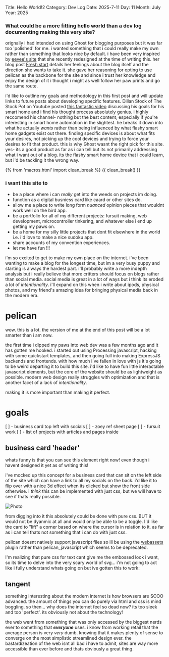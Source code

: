 Title: Hello World!2
Category: Dev Log
Date: 2025-7-11
Day: 11
Month: July
Year: 2025

### What could be a more fitting hello world than a dev log documenting making this very site?

orignally i had intended on using Ghost for blogging purposes but it was far too 'polished' for me. i wanted something that i could really make my own rather than something that looks nice by default. i have been very inspired by [eevee's site](https://eev.ee) that she recently redesigned at the time of writing this. her blog post [Fresh start](https://eev.ee/blog/2024/12/03/fresh-start/) details her feelings about the blog itself and the direction she wants to take it. she gave her reasoning for opting to use pelican as the backbone for the site and since i trust her knowledge and enjoy the design of it i thought i might as well follow her paw prints and go the same route.

i'd like to outline my goals and methodology in this first post and will update links to future posts about developing specific features.
Dillan Stock of The Stock Pot on Youtube posted [this fantastic video](https://youtu.be/3zfIUSg9lm4?si=EwVH8olMrU9eg_5c) discussing his goals for his smart home and i find his thought process absolutely genius. i highly reccomend his channel- nothing but the best content, especially if you're interesting in smart home automation in the slightest. he breaks it down into what he actually *wants* rather than being influenced by what flashy smart home gadgets exist out there. finding specific devices is about what fits your desires, not picking up the cool devices and trying to force your desires to fit that product. this is why Ghost wasnt the right pick for this site. yes- its a good product as far as i can tell but its not primarily addressing what i want out of a blog. its the flashy smart home device that i could learn, but i'd be tackling it the wrong way. 

{% from 'macros.html' import clean_break %}
{{ clean_break() }}

### i want this site to

- be a place where i can *really* get into the weeds on projects im doing. 
- function as a digital busniess card like caard or other sites do.
- allow me a place to write long form *nuanced* opinion pieces that wouldnt work well on the bird app.
- be a portfolio for all of my different projects: fursuit making, web development, microcontroller tinkering, and whatever else i end up getting my paws on.
- be a home for my silly little projects that dont fit elsewhere in the world i.e. i'd love to make a nice sudoku app.
- share accounts of my convention experiences.
- let me have fun !!!

i'm so excited to get to make my own place on the internet. i've been wanting to make a blog for the longest time, but im a very busy puppy and starting is always the hardest part. i'll probably write a more indepth analysis but i really believe that more critters should focus on blogs rather than social media. social media is great in a lot of ways but i think its eroded a lot of *intentionality*. i'll expand on this when i write about ipods, physical photos, and my friend's amazing idea for bringing physical media back in the modern era.

# pelican

wow. this is a lot. 
the version of me at the end of this post will be a lot smarter than i am now.

the first time i dipped my paws into web dev was a few months ago and it has gotten me hooked. i started out using Processing javascript, hacking with some quickstart templates, and then going full into making ExpressJS backends and frontends. with how much i've fallen in love with js it's going to be weird departing it to build this site. 
i'd like to have fun little interactable javascript elements, but the core of the website should be as lightweight as possible. modern web design really struggles with optimization and that is another facet of a lack of *intentionality*.

making it is more important than making it perfect.

# goals

[ ] - business card top left with socials
[ ] - zoey ref sheet page
[ ] - fursuit work
[ ] - list of projects with articles and pages inside


## business card 'header'

whats funny is that you can see this element right now! even though i havent designed it yet as of writing this!

i've mocked up this concept for a business card that can sit on the left side of the site which can have a link to all my socials on the back. i'd like it to flip over with a nice 3d effect when its clicked but show the front side otherwise. i *think* this can be implemented with just css, but we will have to see if thats really possible.

![Photo]({attach}card_mockup.png)

from digging into it this absolutely could be done with pure css. BUT it would not be dyanmic at all and would only be able to be a toggle. I'd like the card to "lift" a corner based on where the cursor is in relation to it. as far as i can tell thats not something that i can do with just css.

pelican doesnt natively support javascript files so ill be using the [webassets](https://github.com/pelican-plugins/webassets) plugin rather than pelican_javascript which seems to be deprecated.

I'm realizing that pure css for text cant give me the embossed look i want, so its time to delve into the very scary world of svg... i'm not going to act like i fully understand whats going on but ive gotten this to work:





## tangent

something interesting about the modern internet is how browsers are SOOO advanced. the amount of things you can do purely via html and css is mind boggling. so then... why does the internet feel so dead now? its too sleek and too 'perfect'. its obviously not about the technology!

the web went from something that was only accessed by the biggest nerds ever to something that ***everyone*** uses. i know from working retail that the average person is very *very* dumb. knowing that it makes plenty of sense to converge on the most simplistic streamlined design ever. the bastardizeation of the web isnt all bad i have to admit, sites are way more accessible than ever before and thats obviously a great thing. 

